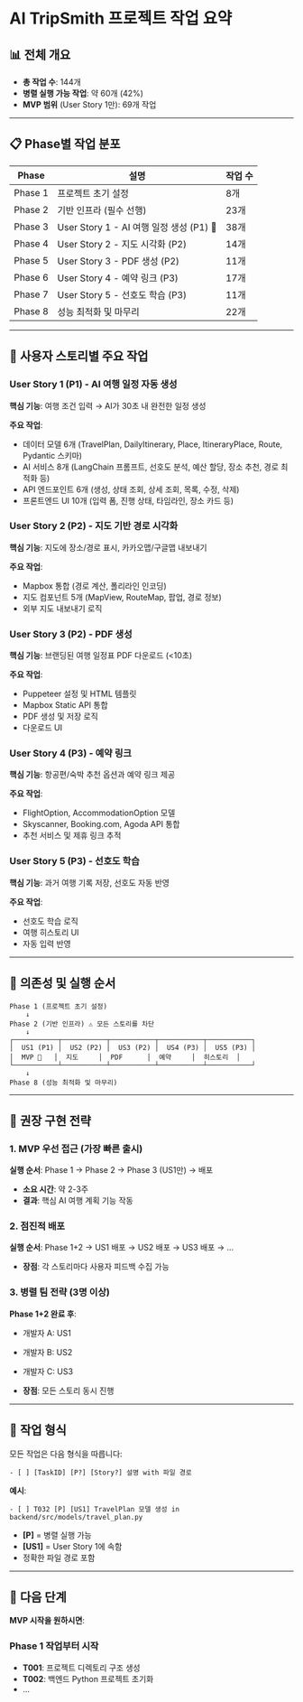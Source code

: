 # AI TripSmith 프로젝트 작업 요약

## 📊 전체 개요

- **총 작업 수**: 144개
- **병렬 실행 가능 작업**: 약 60개 (42%)
- **MVP 범위** (User Story 1만): 69개 작업

---

## 📋 Phase별 작업 분포

| Phase | 설명 | 작업 수 |
|-------|------|---------|
| Phase 1 | 프로젝트 초기 설정 | 8개 |
| Phase 2 | 기반 인프라 (필수 선행) | 23개 |
| Phase 3 | User Story 1 - AI 여행 일정 생성 (P1) 🎯 | 38개 |
| Phase 4 | User Story 2 - 지도 시각화 (P2) | 14개 |
| Phase 5 | User Story 3 - PDF 생성 (P2) | 11개 |
| Phase 6 | User Story 4 - 예약 링크 (P3) | 17개 |
| Phase 7 | User Story 5 - 선호도 학습 (P3) | 11개 |
| Phase 8 | 성능 최적화 및 마무리 | 22개 |

---

## 🎯 사용자 스토리별 주요 작업

### User Story 1 (P1) - AI 여행 일정 자동 생성

**핵심 기능**: 여행 조건 입력 → AI가 30초 내 완전한 일정 생성

**주요 작업**:
- 데이터 모델 6개 (TravelPlan, DailyItinerary, Place, ItineraryPlace, Route, Pydantic 스키마)
- AI 서비스 8개 (LangChain 프롬프트, 선호도 분석, 예산 할당, 장소 추천, 경로 최적화 등)
- API 엔드포인트 6개 (생성, 상태 조회, 상세 조회, 목록, 수정, 삭제)
- 프론트엔드 UI 10개 (입력 폼, 진행 상태, 타임라인, 장소 카드 등)

### User Story 2 (P2) - 지도 기반 경로 시각화

**핵심 기능**: 지도에 장소/경로 표시, 카카오맵/구글맵 내보내기

**주요 작업**:
- Mapbox 통합 (경로 계산, 폴리라인 인코딩)
- 지도 컴포넌트 5개 (MapView, RouteMap, 팝업, 경로 정보)
- 외부 지도 내보내기 로직

### User Story 3 (P2) - PDF 생성

**핵심 기능**: 브랜딩된 여행 일정표 PDF 다운로드 (<10초)

**주요 작업**:
- Puppeteer 설정 및 HTML 템플릿
- Mapbox Static API 통합
- PDF 생성 및 저장 로직
- 다운로드 UI

### User Story 4 (P3) - 예약 링크

**핵심 기능**: 항공편/숙박 추천 옵션과 예약 링크 제공

**주요 작업**:
- FlightOption, AccommodationOption 모델
- Skyscanner, Booking.com, Agoda API 통합
- 추천 서비스 및 제휴 링크 추적

### User Story 5 (P3) - 선호도 학습

**핵심 기능**: 과거 여행 기록 저장, 선호도 자동 반영

**주요 작업**:
- 선호도 학습 로직
- 여행 히스토리 UI
- 자동 입력 반영

---

## 🔄 의존성 및 실행 순서

```
Phase 1 (프로젝트 초기 설정)
    ↓
Phase 2 (기반 인프라) ⚠️ 모든 스토리를 차단
    ↓
┌───────────┬───────────┬───────────┬───────────┬───────────┐
│  US1 (P1) │  US2 (P2) │  US3 (P2) │  US4 (P3) │  US5 (P3) │
│  MVP 🎯   │  지도     │  PDF      │  예약     │  히스토리  │
└───────────┴───────────┴───────────┴───────────┴───────────┘
    ↓
Phase 8 (성능 최적화 및 마무리)
```

---

## 🚀 권장 구현 전략

### 1. MVP 우선 접근 (가장 빠른 출시)

**실행 순서**: Phase 1 → Phase 2 → Phase 3 (US1만) → 배포

- **소요 시간**: 약 2-3주
- **결과**: 핵심 AI 여행 계획 기능 작동

### 2. 점진적 배포

**실행 순서**: Phase 1+2 → US1 배포 → US2 배포 → US3 배포 → ...

- **장점**: 각 스토리마다 사용자 피드백 수집 가능

### 3. 병렬 팀 전략 (3명 이상)

**Phase 1+2 완료 후**:
- 개발자 A: US1
- 개발자 B: US2
- 개발자 C: US3

- **장점**: 모든 스토리 동시 진행

---

## 📝 작업 형식

모든 작업은 다음 형식을 따릅니다:

```
- [ ] [TaskID] [P?] [Story?] 설명 with 파일 경로
```

**예시**:
```
- [ ] T032 [P] [US1] TravelPlan 모델 생성 in backend/src/models/travel_plan.py
```

- **[P]** = 병렬 실행 가능
- **[US1]** = User Story 1에 속함
- 정확한 파일 경로 포함

---

## 🎯 다음 단계

**MVP 시작을 원하시면**:

### Phase 1 작업부터 시작

- **T001**: 프로젝트 디렉토리 구조 생성
- **T002**: 백엔드 Python 프로젝트 초기화
- ...